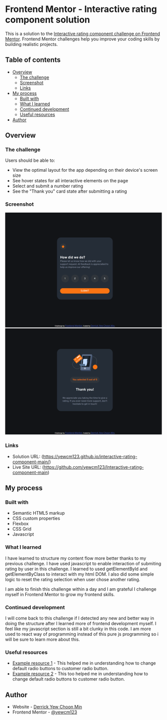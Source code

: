 # Frontend Mentor - Interactive rating component solution

This is a solution to the [Interactive rating component challenge on Frontend Mentor](https://www.frontendmentor.io/challenges/interactive-rating-component-koxpeBUmI). Frontend Mentor challenges help you improve your coding skills by building realistic projects. 

## Table of contents

- [Overview](#overview)
  - [The challenge](#the-challenge)
  - [Screenshot](#screenshot)
  - [Links](#links)
- [My process](#my-process)
  - [Built with](#built-with)
  - [What I learned](#what-i-learned)
  - [Continued development](#continued-development)
  - [Useful resources](#useful-resources)
- [Author](#author)

## Overview

### The challenge

Users should be able to:

- View the optimal layout for the app depending on their device's screen size
- See hover states for all interactive elements on the page
- Select and submit a number rating
- See the "Thank you" card state after submitting a rating

### Screenshot

![Select Rating Page](./public/Select%20Rating%20Page.png)
![Thank You Page](./public/Thank%20You%20Page.png)

### Links

- Solution URL: (https://yewcm123.github.io/interactive-rating-component-main/)
- Live Site URL: (https://github.com/yewcm123/Interactive-rating-component-main)

## My process

### Built with

- Semantic HTML5 markup
- CSS custom properties
- Flexbox
- CSS Grid
- Javascript

### What I learned

I have learned to structure my content flow more better thanks to my previous challenge. I have used javascript to enable interaction of submiting rating by user in this challenge. I learned to used getElementById and getElementByClass to interact with my html DOM. I also did some simple logic to reset the rating selection when user chose another rating.

I am able to finish this challenge within a day and I am grateful I challenge myself in Frontend Mentor to grow my frontend skills. 

### Continued development

I will come back to this challenge if I detected any new and better way in doing the structure after I learned more of frontend development myself. I feel like my javascript section is still a bit clunky in this code. I am more used to react way of programming instead of this pure js programming so i will be sure to learn more about this.

### Useful resources

- [Example resource 1](https://codepen.io/tobiasdev/pen/XgegoO) - This helped me in understanding how to change default radio buttons to customer radio button.
- [Example resource 2](https://codepen.io/nikkipantony/pen/wpPGZp) - This too helped me in understanding how to change default radio buttons to customer radio button.

## Author

- Website - [Derrick Yew Choon Min](https://github.com/yewcm123)
- Frontend Mentor - [@yewcm123](https://www.frontendmentor.io/profile/yewcm123)


